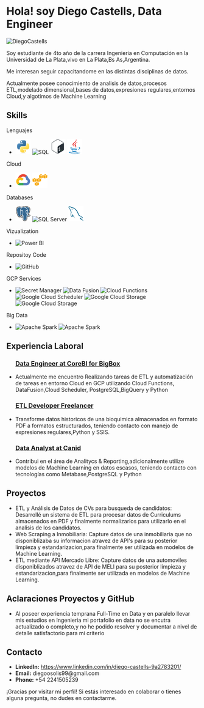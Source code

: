 <!DOCTYPE html>
<html>
    
<body> 
 
  <h1>Hola! soy Diego Castells, Data Engineer</h1>
  <img src="https://github.com/DiegoCastellsSolis/PERSONAL/blob/main/DiegoCastells.png" alt="DiegoCastells">

  <p>Soy estudiante de 4to año de la carrera Ingenieria en Computación en la Universidad de La Plata,vivo en La Plata,Bs As,Argentina. </p>
  <p>Me interesan seguir capacitandome en las distintas disciplinas de datos. </p>
  <p>Actualmente posee conocimiento de analisis de datos,procesos ETL,modelado dimensional,bases de datos,expresiones regulares,entornos Cloud,y algotimos de Machine Learning </p>

  <h2>Skills</h2>
    <p>Lenguajes</p>     
        <ul>  
            <li>
                <img src="https://raw.githubusercontent.com/devicons/devicon/master/icons/python/python-original.svg" alt="Python" width="40" height="40">  
                <img src="https://www.svgrepo.com/show/331760/sql-database-generic.svg" alt="SQL" width="40" height="40">  
              <img src="https://raw.githubusercontent.com/devicons/devicon/master/icons/bash/bash-original.svg" alt="Bash Shell" width="40" height="40">
                <img src="https://raw.githubusercontent.com/devicons/devicon/master/icons/java/java-original.svg" alt="Java" width="40" height="40">  
            </li>
        </ul>
    <p>Cloud</p>   
        <ul>    
            <li>
                <img src="https://raw.githubusercontent.com/devicons/devicon/master/icons/googlecloud/googlecloud-original.svg" alt="Google Cloud Platform" width="40" height="40">
                <img src="https://raw.githubusercontent.com/devicons/devicon/master/icons/amazonwebservices/amazonwebservices-original.svg" alt="AWS" width="40" height="40">
            </li>
        </ul>
    <p>Databases</p>   
    <ul>    
        <li>
            <img src="https://raw.githubusercontent.com/devicons/devicon/master/icons/postgresql/postgresql-original.svg" alt="PostgreSQL" width="40" height="40"> 
            <img src="https://www.svgrepo.com/show/303229/microsoft-sql-server-logo.svg" alt="SQL Server" width="40" height="40">
            <img src="https://raw.githubusercontent.com/devicons/devicon/master/icons/mysql/mysql-original.svg" alt="MySQL" width="40" height="40"> 
        </li>
    </ul>   
    <p>Vizualization</p>
    <ul>    
        <li><img src="https://github.com/DiegoCastellsSolis/PERSONAL/blob/main/power.png" alt="Power BI" width="40" height="40"></li>
    </ul>
    <p>Repositoy Code</p>
    <ul>
        <li><img src="https://www.vectorlogo.zone/logos/github/github-icon.svg" alt="GitHub" width="40" height="40"></li>
    </ul>
    <p>GCP Services</p>   
        <ul>    
            <li>
                <img src="https://www.svgrepo.com/show/375492/secret-manager.svg" alt="Secret Manager" width="40" height="40"> 
                <img src="https://www.svgrepo.com/show/375351/cloud-data-fusion.svg" alt="Data Fusion" width="40" height="40"> 
                <img src="https://www.svgrepo.com/show/353806/google-cloud-functions.svg" alt="Cloud Functions" width="40" height="40">
                <img src="https://www.svgrepo.com/show/375384/cloud-scheduler.svg" alt="Google Cloud Scheduler" width="40" height="40"> 
                <img src="https://lh3.googleusercontent.com/p9ST3mhfKqDdxwwgyGHCFmCddgFeHnYlQfCbORDHJm48z1cZhEknPXlbY_iGsnr2sIPk8EVanoqGjA=e14-rw-lo-sc0xffffff-h24" alt="Google Cloud Storage" width="40" height="40"> 
                <img src="https://www.logo.wine/a/logo/Google_Storage/Google_Storage-Logo.wine.svg" alt="Google Cloud Storage" width="40" height="40"> 
            </li>
        </ul>     
    <p>Big Data</p>   
        <ul>    
            <li>
                <img src="https://github.com/DiegoCastellsSolis/PERSONAL/blob/main/apache_beam_logo_icon_168624.svg" alt="Apache Spark" width="40" height="40">
                <img src="https://github.com/DiegoCastellsSolis/PERSONAL/blob/main/pyp.png" alt="Apache Spark" width="60" height="40">
            </li> 
        </ul>   

  <h2>Experiencia Laboral</h2>
  <ul>
    <h3><a href="https://www.bigbox.com.ar/">Data Engineer at CoreBI for BigBox</a></h3>   
    <li>Actualmente me encuentro Realizando tareas de ETL y automatización de tareas en entorno Cloud en GCP utilizando Cloud Functions, DataFusion,Cloud Scheduler, PostgreSQL,BigQuery y          Python 
   </li>
    <h3><a href="https://github.com/DiegoCastellsSolis">ETL Developer Freelancer</a></h3>   
    <li>
       Transforme datos historicos de una bioquimica almacenados en formato PDF a formatos estructurados, teniendo contacto con manejo de expresiones regulares,Python y SSIS.
    </li>
    <h3><a href="http://canid.io">Data Analyst at Canid</a></h3>      
    <li> 
        Contribui en el área de Analitycs & Reporting,adicionalmente utilize modelos de Machine Learning en datos escasos, teniendo contacto con tecnologías como Metabase,PostgreSQL y             Python     
    </li>
  </ul>

  <h2>Proyectos</h2>
  <ul>
    <li>ETL y Análisis de Datos de CVs para busqueda de candidatos: Desarrollé un sistema de ETL para procesar datos de Curriculums almacenados en PDF y finalmente normalizarlos para utilizarlo en el analisis de los candidatos.</li>
    <li>Web Scraping a Inmobiliaria: Capture datos de una inmobiliaria que no disponiblizaba su informacion atravez de API's para su posterior limpieza y estandarizacion,para finalmente ser utilizada en modelos de Machine Learning.</li>
    <li>ETL mediante API Mercado Libre: Capture datos de una automoviles disponiblizados atravez de API de MELI para su posterior limpieza y estandarizacion,para finalmente ser utilizada en modelos de Machine Learning.</li>
  </ul>
  <h2>Aclaraciones Proyectos y GitHub</h2>
  <ul>
    <li> 
        Al poseer experiencia temprana Full-Time en Data y en paralelo llevar mis estudios en Ingenieria mi portafolio  en data no se encutra actualizado o completo,y no he podido resolver y documentar a nivel de detalle satisfactorio para mi criterio 
    </li>
  </ul>
  <h2>Contacto</h2>
  <ul>
    <li><strong>LinkedIn:</strong> <a href="https://www.linkedin.com/in/diego-castells-9a2783201/">https://www.linkedin.com/in/diego-castells-9a2783201/</a></li>
    <li><strong>Email:</strong> diegoosolis99@gmail.com</li> 
    <li><strong>Phone:</strong> +54 2241505239</li>
  </ul>
  <p>¡Gracias por visitar mi perfil! Si estás interesado en colaborar o tienes alguna pregunta, no dudes en contactarme.</p>

</body>
</html>
